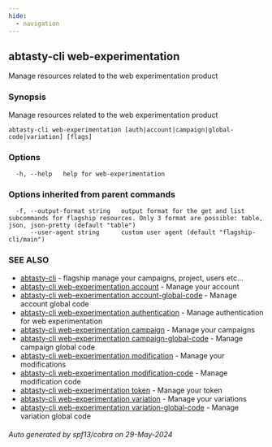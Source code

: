 ```yaml
---
hide:
  - navigation
---
```

## abtasty-cli web-experimentation

Manage resources related to the web experimentation product

### Synopsis

Manage resources related to the web experimentation product

```
abtasty-cli web-experimentation [auth|account|campaign|global-code|variation] [flags]
```

### Options

```
  -h, --help   help for web-experimentation
```

### Options inherited from parent commands

```
  -f, --output-format string   output format for the get and list subcommands for flagship resources. Only 3 format are possible: table, json, json-pretty (default "table")
      --user-agent string      custom user agent (default "flagship-cli/main")
```

### SEE ALSO

* [abtasty-cli](abtasty-cli.md)	 - flagship manage your campaigns, project, users etc...
* [abtasty-cli web-experimentation account](abtasty-cli_web-experimentation_account.md)	 - Manage your account
* [abtasty-cli web-experimentation account-global-code](abtasty-cli_web-experimentation_account-global-code.md)	 - Manage account global code
* [abtasty-cli web-experimentation authentication](abtasty-cli_web-experimentation_authentication.md)	 - Manage authentication for web experimentation
* [abtasty-cli web-experimentation campaign](abtasty-cli_web-experimentation_campaign.md)	 - Manage your campaigns
* [abtasty-cli web-experimentation campaign-global-code](abtasty-cli_web-experimentation_campaign-global-code.md)	 - Manage campaign global code
* [abtasty-cli web-experimentation modification](abtasty-cli_web-experimentation_modification.md)	 - Manage your modifications
* [abtasty-cli web-experimentation modification-code](abtasty-cli_web-experimentation_modification-code.md)	 - Manage modification code
* [abtasty-cli web-experimentation token](abtasty-cli_web-experimentation_token.md)	 - Manage your token
* [abtasty-cli web-experimentation variation](abtasty-cli_web-experimentation_variation.md)	 - Manage your variations
* [abtasty-cli web-experimentation variation-global-code](abtasty-cli_web-experimentation_variation-global-code.md)	 - Manage variation global code

###### Auto generated by spf13/cobra on 29-May-2024
